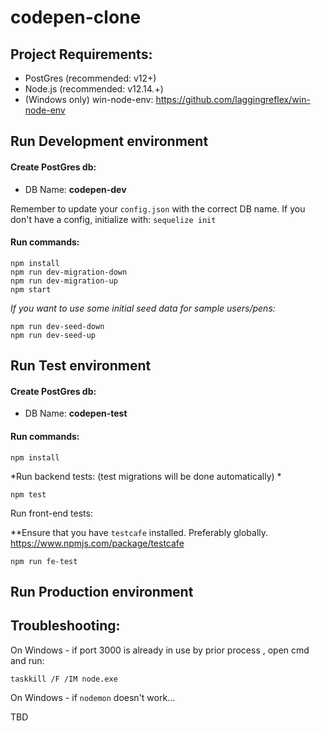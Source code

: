 # codepen-clone


## Project Requirements:
* PostGres (recommended: v12+)
* Node.js (recommended: v12.14.+)
* (Windows only) win-node-env: https://github.com/laggingreflex/win-node-env


## Run Development environment

#### Create PostGres db:  
* DB Name: **codepen-dev**

Remember to update your `config.json` with the correct DB name.
If you don't have a config, initialize with: `sequelize init`


#### Run commands:  

```
npm install
npm run dev-migration-down
npm run dev-migration-up
npm start 
```

*If you want to use some initial seed data for sample users/pens:*

```
npm run dev-seed-down
npm run dev-seed-up
```

## Run Test environment

#### Create PostGres db:  
* DB Name: **codepen-test** 


#### Run commands:  

```
npm install
```

*Run backend tests: (test migrations will be done automatically) *
```
npm test
```

Run front-end tests: 

**Ensure that you have `testcafe` installed. Preferably globally. 
https://www.npmjs.com/package/testcafe

```
npm run fe-test
```


## Run Production environment




## Troubleshooting:

On Windows - if port 3000 is already in use by prior process , open cmd and run:
```
taskkill /F /IM node.exe
```

On Windows - if `nodemon` doesn't work...

TBD
